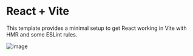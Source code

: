 # React + Vite

This template provides a minimal setup to get React working in Vite with HMR and some ESLint rules.

![image](https://github.com/user-attachments/assets/3de071f7-510c-4b97-bf7b-e5ddb8b1925e)

